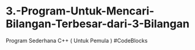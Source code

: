 # 3.-Program-Untuk-Mencari-Bilangan-Terbesar-dari-3-Bilangan
Program Sederhana C++ ( Untuk Pemula ) #CodeBlocks
